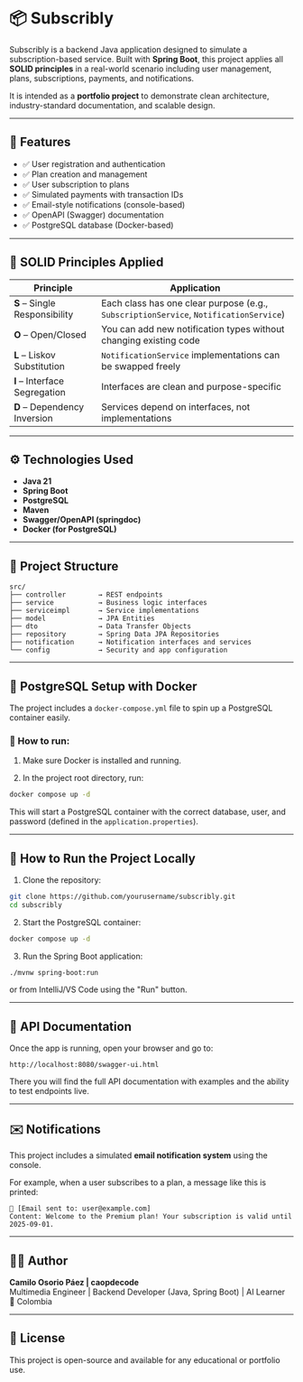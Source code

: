 # 📦 Subscribly

Subscribly is a backend Java application designed to simulate a subscription-based service. Built with **Spring Boot**, this project applies all **SOLID principles** in a real-world scenario including user management, plans, subscriptions, payments, and notifications.

It is intended as a **portfolio project** to demonstrate clean architecture, industry-standard documentation, and scalable design.

---

## 🚀 Features

- ✅ User registration and authentication
- ✅ Plan creation and management
- ✅ User subscription to plans
- ✅ Simulated payments with transaction IDs
- ✅ Email-style notifications (console-based)
- ✅ OpenAPI (Swagger) documentation
- ✅ PostgreSQL database (Docker-based)

---

## 🧠 SOLID Principles Applied

| Principle | Application |
|----------|-------------|
| **S** – Single Responsibility | Each class has one clear purpose (e.g., `SubscriptionService`, `NotificationService`) |
| **O** – Open/Closed | You can add new notification types without changing existing code |
| **L** – Liskov Substitution | `NotificationService` implementations can be swapped freely |
| **I** – Interface Segregation | Interfaces are clean and purpose-specific |
| **D** – Dependency Inversion | Services depend on interfaces, not implementations |

---

## ⚙️ Technologies Used

- **Java 21**
- **Spring Boot**
- **PostgreSQL**
- **Maven**
- **Swagger/OpenAPI (springdoc)**
- **Docker (for PostgreSQL)**

---

## 📁 Project Structure

```
src/
├── controller        → REST endpoints
├── service           → Business logic interfaces
├── serviceimpl       → Service implementations
├── model             → JPA Entities
├── dto               → Data Transfer Objects
├── repository        → Spring Data JPA Repositories
├── notification      → Notification interfaces and services
└── config            → Security and app configuration
```

---

## 🐘 PostgreSQL Setup with Docker

The project includes a `docker-compose.yml` file to spin up a PostgreSQL container easily.

### 🧪 How to run:

1. Make sure Docker is installed and running.

2. In the project root directory, run:

```bash
docker compose up -d
```

This will start a PostgreSQL container with the correct database, user, and password (defined in the `application.properties`).

---

## 🧪 How to Run the Project Locally

1. Clone the repository:

```bash
git clone https://github.com/yourusername/subscribly.git
cd subscribly
```

2. Start the PostgreSQL container:

```bash
docker compose up -d
```

3. Run the Spring Boot application:

```bash
./mvnw spring-boot:run
```

or from IntelliJ/VS Code using the "Run" button.

---

## 📖 API Documentation

Once the app is running, open your browser and go to:

```
http://localhost:8080/swagger-ui.html
```

There you will find the full API documentation with examples and the ability to test endpoints live.

---

## ✉️ Notifications

This project includes a simulated **email notification system** using the console.

For example, when a user subscribes to a plan, a message like this is printed:

```
📧 [Email sent to: user@example.com]
Content: Welcome to the Premium plan! Your subscription is valid until 2025-09-01.
```

---

## 👨‍💻 Author

**Camilo Osorio Páez | caopdecode**  
Multimedia Engineer | Backend Developer (Java, Spring Boot) | AI Learner  
📍 Colombia

---

## 📄 License

This project is open-source and available for any educational or portfolio use.
